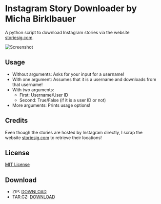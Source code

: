 # Instagram Story Downloader by Micha Birklbauer

A python script to download Instagram stories via the website [storiesig.com](https://storiesig.com).

![Screenshot](https://raw.githubusercontent.com/t0xic-m/instagram_story_downloader/master/docs/storyDownloader.jpg)

## Usage

- Without arguments: Asks for your input for a username!
- With one argument: Assumes that it is a username and downloads from that username!
- With two arguments:
  - First: Username/User ID
  - Second: True/False (if it is a user ID or not)
- More arguments: Prints usage options!

## Credits

Even though the stories are hosted by Instagram directly, I scrap the website [storiesig.com](https://storiesig.com) to retrieve their locations!

## License

[MIT License](https://github.com/t0xic-m/instagram_story_downloader/blob/master/LICENSE.md)

## Download
- ZIP: [DOWNLOAD](https://github.com/t0xic-m/instagram_story_downloader/archive/master.zip)
- TAR.GZ: [DOWNLOAD](https://github.com/t0xic-m/instagram_story_downloader/archive/master.tar.gz)
